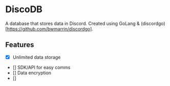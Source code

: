 # DiscoDB
A database that stores data in Discord. Created using GoLang & (discordgo)[https://github.com/bwmarrin/discordgo].

## Features
- [x] Unlimited data storage
- [] SDK/API for easy comms
- [] Data encryption
- [] 